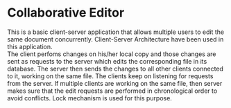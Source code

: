 # Collaborative Editor
This is a basic client-server application that allows multiple users to edit the same document concurrently. Client-Server Architecture have been used in this application. <br/>
The client perfoms changes on his/her local copy and those changes are sent as requests to the server which edits the corresponding file in its database. The server then sends the changes to all other clients connected to it, working on the same file. The clients keep on listening for requests from the server. If multiple clients are working on the same file, then server makes sure that the edit requests are performed in chronological order to avoid conflicts. Lock mechanism is used for this purpose.
